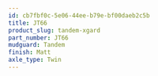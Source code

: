 ```yaml
---
id: cb7fbf0c-5e06-44ee-b79e-bf00daeb2c5b
title: JT66
product_slug: tandem-xgard
part_number: JT66
mudguard: Tandem
finish: Matt
axle_type: Twin
---
```


